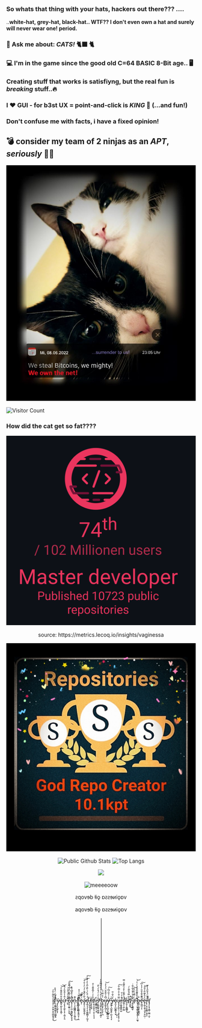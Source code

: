 ###  So whats that thing with your hats, hackers out there??? .... 
..**white-hat, grey-hat, black-hat.. WTF?? I don't even own a hat and surely will never wear one! period.**

### 🐾 Ask me about: *CATS!* 🐈‍⬛ 🐈

### 💻 I'm in the game since the good old C=64 BASIC 8-Bit age.. 🖥️


### Creating stuff that works is satisfiyng, but the real fun is *breaking* stuff..🔥

### **I ❤️ GUI** - for b3st UX = point-and-click is *KING* 👑 (...and fun!)

### **Don't confuse me with facts, i have a fixed opinion!**



## 💣 consider my team of 2 ninjas as an *APT*, _seriously_  🐾🐾


<p align="center">
  <img src="https://github.com/vaginessa/vaginessa/blob/main/ninjamiepelz_reduced2.jpg" />
  </p>

![Visitor Count](https://profile-counter.glitch.me/vaginessa/count.svg)



### How did the cat get so fat????
![how_did_the_cat_get_so_FAT](https://github.com/vaginessa/vaginessa/blob/main/github_vaginessa_2.png)

<div align="center">
source: https://metrics.lecoq.io/insights/vaginessa
</p>

![theysayimagodcreator](https://github.com/vaginessa/vaginessa/blob/main/badge_godrepocreator.jpg)


![Public Github Stats](https://github-readme-stats.vercel.app/api?username=vaginessa&show_icons=true&hide_border=false&custom_title=uiuiui...&theme=vue-dark)
![Top Langs](https://github-readme-stats.vercel.app/api/top-langs/?username=vaginessa&layout=compact&langs_count=10&theme=monokai)

<div align="center">
  <img src="https://github-profile-trophy.vercel.app/?username=vaginessa&column=7&theme=onedark" />
</div>



![meeeeoow](https://github.com/blackcater/blackcater/raw/main/images/banner.gif)


<p align="center">
ꙅqovɘb ƚiǫ ɒꙅꙅɘᴎiǫɒv
</p>

<div align="center">
aqovɘb ƚiǫ ɒꙅꙅɘᴎiǫɒv
</div>

![placeholder](https://github.com/vaginessa/vaginessa/blob/main/dummy_1x192_%23000000.png)
 
 
 
 
 
 
  

  

   



   










ḯ̴̡̡̦͕̯̮̯͕̭̞̺̼̬̟̱̞̐̋̃̇̐̓͜f̸̝̆̒͆̒̈́̌͒͘ ̷̣̤̱̰̳̮̼̤̳͈̯͖͖̬͍̉̑̊ỹ̴̧̨̤̖͚͙͙͎o̷̻͈̹̺̙̯̝͙͚͋͋̃̋̋͌͐̓͝͝ͅự̶̧̢̟͙̲̙̞̝̹͕͖̦̙̱̾̃̍̔̌͒̏̔́̽ ̵̛̛̬̬̋̅̆̀̈́̍̂̔͝c̶̡͙̖̰̲̜̦̰̣̼͋́̓͆̐͗̉̈́̅͊̃̎̚͜͠ͅȁ̵̢̡̝̦̠̪̦̮̪̥͖̙̙̬̖̥͆̐̔̎̌͆̉̆̽̚n̵̨̜͉̟̪̻̻̗̟͉̙̪̥̯͛͌͜ ̸̱̞̤̪̠̟̹͓̋̐̕̕͝͝r̷̢̼̻̜̗̱̫̳̞̱͈̼̯̞̹̩̼̅͋̊͛̇̾̊̚ë̴̡̦́̈͊̎͠á̷̡͍̖̖̤̼̮͈̼̝͍̦̀͂̓̈́̐̓́̈̓͗̐͒͘͝͠ḑ̶͖͉͉̗̘͙̜̳̪͇͔̦̪̘̖́́̈́̏́̇̀̃̔̅̉̀̾͛̒͐͠ ̸̡̨̺̯̺͙̯̯͔̏̌ͅț̶̨̢͓̤̥̄̈h̸̛̠̼̖̯̮̝̙̱̜̮͕͔̦̘͓̄̒̓̇̓̅̌̆͊͛͛̑i̵̧͇͇̫͖̣̹͕̟̍s̵̨̛̛̮̼̬̲͚̹̻̫̲̼͒͗̀͗̈́͒̀́̀̐̕ ̵̨̨̯̱̖͎̥͉͙͍͔͚͔̓͛͐̂́͐̇́̍̊̈̄̿̋̊̊b̵̧̳̲̱̬̗̼̞͈̝̜̪͑̐̿̈́̍ú̶̧͈͚̞̖̪̗̠͆̑͗̆̄̐̆̈̍̉̀̾͜͜͝ŷ̷̨̢̛͈̤̺̮̩͓̰̲̻̪͕̺͐͑̉̃̈́͆͗͠ ̶̨͈̤̥̘̺͚͔͍̜̪̖͓͉͙̐͑y̴̗̼̓́͛̃͑̃o̵̡̼͎̗̫̺̱͇̞̘̮̍͜ͅͅu̶̢̡̡̨̪̙̤̜̣̮̝͎͓̟̗̣̬̿̈́̄͑̄͐̿̇͋͠r̴̡͎̻̟̻̪̠̺͛̐̉͑̆̚ś̶̛̛̺̱̣̠̼̗̩̻́̔͌͋̀͒̒̏̌͊̓̿̚͘e̷̦͍̗̗͍̳̻̞͋͜l̸̜̆͂̿́̐̋͂͛́f̸̟̯̪̱̈̂̚͜ ̵̭͍̝̖̳͖̌̃̾̊̈́͊̊̅͑͊͑ͅa̶̛̘͗͑̿́̔̈͐̍͝ ̴̢̛̜͎̫̝̩͇̖̺͙͈̭̩̹̤͚̘͌̉̄̎͌͂͋̄̑̉̀͑̔́͝b̶̥̻͉̼̼̬͈̹̳̻̣̱͋ẽ̶̢͖̪̠̞͌͊̌̄͐̆͋̓̔̀͆͘͘͠ͅé̶̥̙͚̹̱͍͉̯͓̗̮̦̺̣̒̄̀̄̅͋͐̐̂͝r̷̢̢͔̯͎̯̭̻̜͍̥̝̃̔̃̈́̒͂̋̔̾̅!̸̡̡̨̨̟͎̳̜̰̲̤̣̫̀͌ͅ






